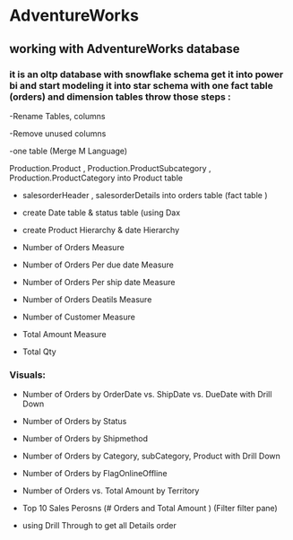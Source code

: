 # AdventureWorks
 ## working with AdventureWorks database 

### it is an oltp database with snowflake schema get it into power bi and start modeling it into star schema with one fact table (orders) and dimension tables throw those steps :

-Rename Tables, columns

-Remove unused columns 

-one table (Merge M Language)

Production.Product , Production.ProductSubcategory , Production.ProductCategory into Product table 

- salesorderHeader , salesorderDetails into orders table (fact table )

- create Date table & status table (using Dax  

- create Product Hierarchy & date Hierarchy 

-  Number of Orders Measure

-   Number of Orders Per due date Measure

-  Number of Orders Per ship date Measure 

-  Number of Orders Deatils Measure 

-  Number of Customer Measure 

- Total Amount Measure  

- Total Qty

 ###  Visuals:

-  Number of Orders by OrderDate vs. ShipDate vs. DueDate with Drill Down

-  Number of Orders by Status

-  Number of Orders by Shipmethod

-  Number of Orders by Category, subCategory, Product with Drill Down

-  Number of Orders by FlagOnlineOffline

-  Number of Orders vs. Total Amount by Territory

- Top 10 Sales Perosns (# Orders and Total Amount ) (Filter filter pane)

- using Drill Through to get all Details order 

